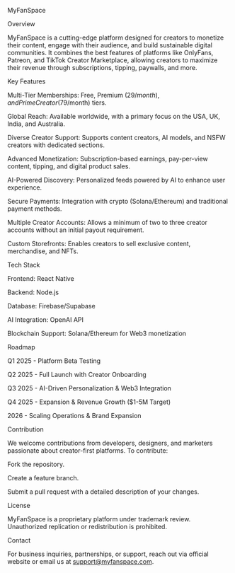 MyFanSpace

Overview

MyFanSpace is a cutting-edge platform designed for creators to monetize their content, engage with their audience, and build sustainable digital communities. It combines the best features of platforms like OnlyFans, Patreon, and TikTok Creator Marketplace, allowing creators to maximize their revenue through subscriptions, tipping, paywalls, and more.

Key Features

Multi-Tier Memberships: Free, Premium ($29/month), and Prime Creator ($79/month) tiers.

Global Reach: Available worldwide, with a primary focus on the USA, UK, India, and Australia.

Diverse Creator Support: Supports content creators, AI models, and NSFW creators with dedicated sections.

Advanced Monetization: Subscription-based earnings, pay-per-view content, tipping, and digital product sales.

AI-Powered Discovery: Personalized feeds powered by AI to enhance user experience.

Secure Payments: Integration with crypto (Solana/Ethereum) and traditional payment methods.

Multiple Creator Accounts: Allows a minimum of two to three creator accounts without an initial payout requirement.

Custom Storefronts: Enables creators to sell exclusive content, merchandise, and NFTs.

Tech Stack

Frontend: React Native

Backend: Node.js

Database: Firebase/Supabase

AI Integration: OpenAI API

Blockchain Support: Solana/Ethereum for Web3 monetization

Roadmap

Q1 2025 - Platform Beta Testing

Q2 2025 - Full Launch with Creator Onboarding

Q3 2025 - AI-Driven Personalization & Web3 Integration

Q4 2025 - Expansion & Revenue Growth ($1-5M Target)

2026 - Scaling Operations & Brand Expansion

Contribution

We welcome contributions from developers, designers, and marketers passionate about creator-first platforms. To contribute:

Fork the repository.

Create a feature branch.

Submit a pull request with a detailed description of your changes.

License

MyFanSpace is a proprietary platform under trademark review. Unauthorized replication or redistribution is prohibited.

Contact

For business inquiries, partnerships, or support, reach out via official website or email us at support@myfanspace.com.

